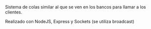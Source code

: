 Sistema de colas similar al que se ven en los bancos para llamar a los clientes.

Realizado con NodeJS, Express y Sockets (se utiliza broadcast)